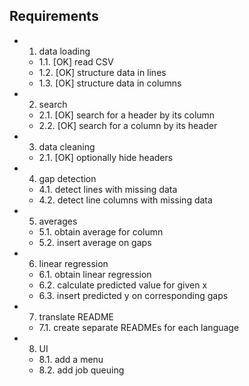 ## Requirements

- 1. data loading
  - 1.1. [OK] read CSV
  - 1.2. [OK] structure data in lines
  - 1.3. [OK] structure data in columns
- 2. search
  - 2.1. [OK] search for a header by its column
  - 2.2. [OK] search for a column by its header
- 3. data cleaning
  - 2.1. [OK] optionally hide headers
- 4. gap detection 
  - 4.1. detect lines with missing data
  - 4.2. detect line columns with missing data
- 5. averages
  - 5.1. obtain average for column
  - 5.2. insert average on gaps
- 6. linear regression 
  - 6.1. obtain linear regression
  - 6.2. calculate predicted value for given x
  - 6.3. insert predicted y on corresponding gaps
- 7. translate README
  - 7.1. create separate READMEs for each language
- 8. UI
  - 8.1. add a menu
  - 8.2. add job queuing
